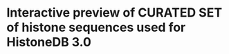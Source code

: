 <script src="../static/browse/js/msa%400.4.6.js"></script>
# Interactive preview of CURATED SET of histone sequences used for HistoneDB 3.0


<script>
var msa = require("msa");
// your fasta file (advice: save it in a DOM node)
var fasta = ">seq1\n\
ACTG\n\
>seq2\n\
ACGG\n";

// parsed array of the sequences
var seqs =  msa.io.fasta.parse(fasta);

var m = msa({
     el: rootDiv,
     seqs: seqs
});
m.render();
</script>
